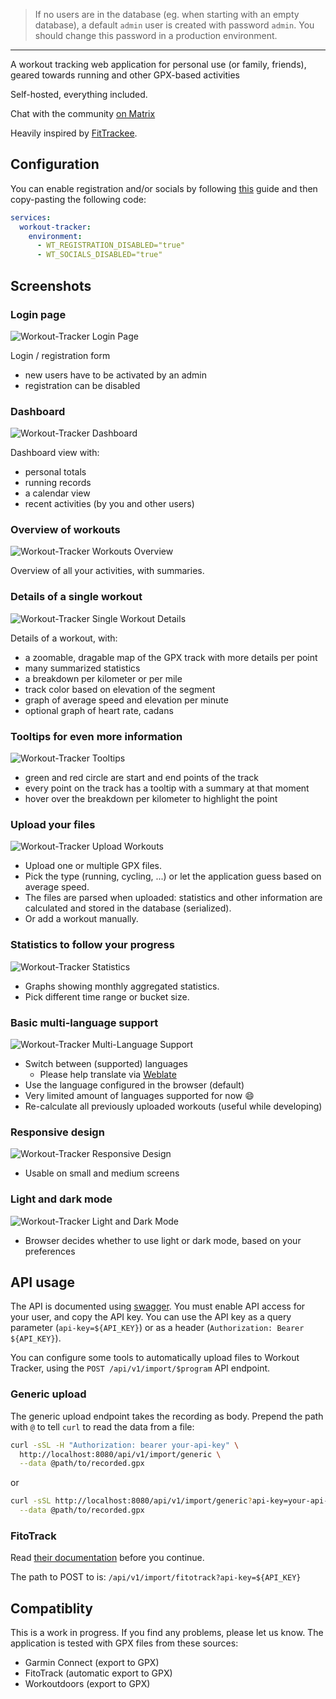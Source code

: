 > If no users are in the database (eg. when starting with an empty database), a
> default `admin` user is created with password `admin`. You should change this
> password in a production environment.

---

A workout tracking web application for personal use (or family, friends), geared
towards running and other GPX-based activities

Self-hosted, everything included.

Chat with the community
[on Matrix](https://matrix.to/#/#workout-tracker:matrix.org)

Heavily inspired by [FitTrackee](https://github.com/SamR1/FitTrackee).

## Configuration

You can enable registration and/or socials by following [this](https://runtipi.io/docs/guides/customize-app-config#create-custom-docker-config) guide and then copy-pasting the following code:

```yaml
services:
  workout-tracker:
    environment:
      - WT_REGISTRATION_DISABLED="true"
      - WT_SOCIALS_DISABLED="true"
```

## Screenshots

### Login page

![Workout-Tracker Login Page](https://github.com/jovandeginste/workout-tracker/blob/master/docs/login.png?raw=true)

Login / registration form

- new users have to be activated by an admin
- registration can be disabled

### Dashboard

![Workout-Tracker Dashboard](https://github.com/jovandeginste/workout-tracker/blob/master/docs/dashboard.png?raw=true)

Dashboard view with:

- personal totals
- running records
- a calendar view
- recent activities (by you and other users)

### Overview of workouts

![Workout-Tracker Workouts Overview](https://github.com/jovandeginste/workout-tracker/blob/master/docs/workout_overview.png?raw=true)

Overview of all your activities, with summaries.

### Details of a single workout

![Workout-Tracker Single Workout Details](https://github.com/jovandeginste/workout-tracker/blob/master/docs/single_workout-dark.png?raw=true)

Details of a workout, with:

- a zoomable, dragable map of the GPX track with more details per point
- many summarized statistics
- a breakdown per kilometer or per mile
- track color based on elevation of the segment
- graph of average speed and elevation per minute
- optional graph of heart rate, cadans

### Tooltips for even more information

![Workout-Tracker Tooltips](https://github.com/jovandeginste/workout-tracker/blob/master/docs/track.gif?raw=true)

- green and red circle are start and end points of the track
- every point on the track has a tooltip with a summary at that moment
- hover over the breakdown per kilometer to highlight the point

### Upload your files

![Workout-Tracker Upload Workouts](https://github.com/jovandeginste/workout-tracker/blob/master/docs/upload_workouts.png?raw=true)

- Upload one or multiple GPX files.
- Pick the type (running, cycling, ...) or let the application guess based on
  average speed.
- The files are parsed when uploaded: statistics and other information are
  calculated and stored in the database (serialized).
- Or add a workout manually.

### Statistics to follow your progress

![Workout-Tracker Statistics](https://github.com/jovandeginste/workout-tracker/blob/master/docs/statistics.png?raw=true)

- Graphs showing monthly aggregated statistics.
- Pick different time range or bucket size.

### Basic multi-language support

![Workout-Tracker Multi-Language Support](https://github.com/jovandeginste/workout-tracker/blob/master/docs/i18n.gif?raw=true)

- Switch between (supported) languages
  - Please help translate via
    [Weblate](https://hosted.weblate.org/projects/workout-tracker/)
- Use the language configured in the browser (default)
- Very limited amount of languages supported for now :smile:
- Re-calculate all previously uploaded workouts (useful while developing)

### Responsive design

![Workout-Tracker Responsive Design](https://github.com/jovandeginste/workout-tracker/blob/master/docs/statistics-responsive.png?raw=true)

- Usable on small and medium screens

### Light and dark mode

![Workout-Tracker Light and Dark Mode](https://github.com/jovandeginste/workout-tracker/blob/master/docs/single_workout-theme.jpg?raw=true)

- Browser decides whether to use light or dark mode, based on your preferences

## API usage

The API is documented using
[swagger](https://editor.swagger.io/?url=https://raw.githubusercontent.com/jovandeginste/workout-tracker/master/docs/swagger.yaml).
You must enable API access for your user, and copy the API key. You can use the
API key as a query parameter (`api-key=${API_KEY}`) or as a header
(`Authorization: Bearer ${API_KEY}`).

You can configure some tools to automatically upload files to Workout Tracker,
using the `POST /api/v1/import/$program` API endpoint.

### Generic upload

The generic upload endpoint takes the recording as body. Prepend the path with
`@` to tell `curl` to read the data from a file:

```bash
curl -sSL -H "Authorization: bearer your-api-key" \
  http://localhost:8080/api/v1/import/generic \
  --data @path/to/recorded.gpx
```

or

```bash
curl -sSL http://localhost:8080/api/v1/import/generic?api-key=your-api-key \
  --data @path/to/recorded.gpx
```

### FitoTrack

Read
[their documentation](https://codeberg.org/jannis/FitoTrack/wiki/Auto-Export)
before you continue.

The path to POST to is: `/api/v1/import/fitotrack?api-key=${API_KEY}`



## Compatiblity

This is a work in progress. If you find any problems, please let us know. The
application is tested with GPX files from these sources:

- Garmin Connect (export to GPX)
- FitoTrack (automatic export to GPX)
- Workoutdoors (export to GPX)
